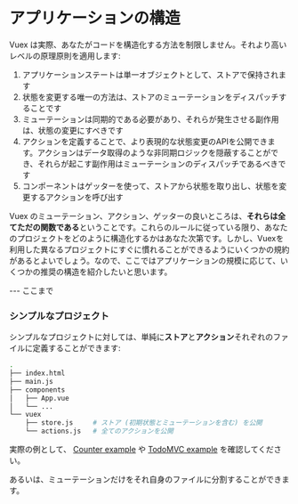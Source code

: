 # アプリケーションの構造

Vuex は実際、あなたがコードを構造化する方法を制限しません。それより高いレベルの原理原則を適用します:

1. アプリケーションステートは単一オブジェクトとして、ストアで保持されます
2. 状態を変更する唯一の方法は、ストアのミューテーションをディスパッチすることです
3. ミューテーションは同期的である必要があり、それらが発生させる副作用は、状態の変更にすべきです
4. アクションを定義することで、より表現的な状態変更のAPIを公開できます。アクションはデータ取得のような非同期ロジックを隠蔽することができ、それらが起こす副作用はミューテーションのディスパッチであるべきです
5. コンポーネントはゲッターを使って、ストアから状態を取り出し、状態を変更するアクションを呼び出す

Vuex のミューテーション、アクション、ゲッターの良いところは、**それらは全てただの関数である**ということです。これらのルールに従っている限り、あなたのプロジェクトをどのように構造化するかはあなた次第です。しかし、Vuexを利用した異なるプロジェクトにすぐに慣れることができるようにいくつかの規約があるとよいでしょう。なので、ここではアプリケーションの規模に応じて、いくつかの推奨の構造を紹介したいと思います。

--- ここまで

### シンプルなプロジェクト

シンプルなプロジェクトに対しては、単純に**ストア**と**アクション**それぞれのファイルに定義することができます:

``` bash
.
├── index.html
├── main.js
├── components
│   ├── App.vue
│   └── ...
└── vuex
    ├── store.js     # ストア (初期状態とミューテーションを含む) を公開
    └── actions.js   # 全てのアクションを公開
```

実際の例として、 [Counter example](https://github.com/vuejs/vuex/tree/master/examples/counter) や [TodoMVC example](https://github.com/vuejs/vuex/tree/master/examples/todomvc) を確認してください。

あるいは、ミューテーションだけをそれ自身のファイルに分割することができます。

